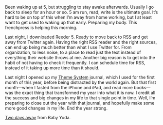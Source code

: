 
Been waking up at 5, but struggling to stay awake afterwards. Usually I go back to sleep for an hour or so. 5 am run, read, write is the ultimate goal. It’s hard to be on top of this when I’m away from home working, but I at least want to get used to waking up that early. Preparing my body. This frenchpress is helping this morning.

Last night, I downloaded Reeder 5. Ready to move back to RSS and get away from Twitter again. Having the right RSS reader and the right sources, can end up being much better than what I use Twitter for. From organization, to less noise, to a place to read just the text instead of everything their website throws at me. Another big reason is to get into the habit of not having to check it frequently. I can schedule time for RSS, instead of it taking up more time than it should.

Last night I opened up my [Theme System][1] journal, which I used for the first month of this year, before being distracted by the world again. But that first month—when I fasted from the iPhone and iPad, and read more books—was the exact thing that transformed my year into what it is now. I credit all the success and big changes in my life to that single point in time. Well, I’m preparing to close out the year with that journal, and hopefully make some more good changes in my life. End the year strong.

[Two days away][2] from Baby Yoda.


[1]:	https://www.thethemesystem.com
[2]:	https://youtu.be/kb2K2wPFVUQ